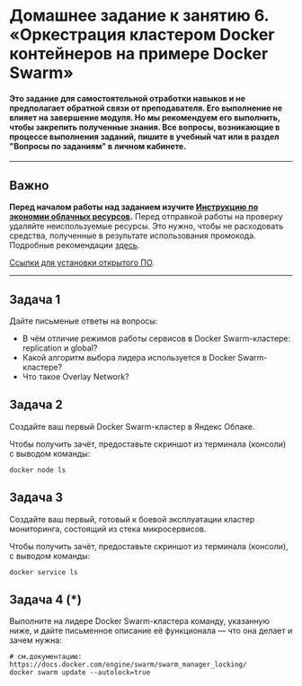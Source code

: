 # Домашнее задание к занятию 6. «Оркестрация кластером Docker контейнеров на примере Docker Swarm»

#### Это задание для самостоятельной отработки навыков и не предполагает обратной связи от преподавателя. Его выполнение не влияет на завершение модуля. Но мы рекомендуем его выполнить, чтобы закрепить полученные знания. Все вопросы, возникающие в процессе выполнения заданий, пишите в учебный чат или в раздел "Вопросы по заданиям" в личном кабинете.

---

## Важно

**Перед началом работы над заданием изучите [Инструкцию по экономии облачных ресурсов](https://github.com/netology-code/devops-materials/blob/master/cloudwork.MD).**
Перед отправкой работы на проверку удаляйте неиспользуемые ресурсы.
Это нужно, чтобы не расходовать средства, полученные в результате использования промокода.
Подробные рекомендации [здесь](https://github.com/netology-code/virt-homeworks/blob/virt-11/r/README.md).

[Ссылки для установки открытого ПО](https://github.com/netology-code/devops-materials/blob/master/README.md).

---

## Задача 1

Дайте письменые ответы на вопросы:

- В чём отличие режимов работы сервисов в Docker Swarm-кластере: replication и global?
- Какой алгоритм выбора лидера используется в Docker Swarm-кластере?
- Что такое Overlay Network?

## Задача 2

Создайте ваш первый Docker Swarm-кластер в Яндекс Облаке.

Чтобы получить зачёт, предоставьте скриншот из терминала (консоли) с выводом команды:
```
docker node ls
```

## Задача 3

Создайте ваш первый, готовый к боевой эксплуатации кластер мониторинга, состоящий из стека микросервисов.

Чтобы получить зачёт, предоставьте скриншот из терминала (консоли), с выводом команды:
```
docker service ls
```

## Задача 4 (*)

Выполните на лидере Docker Swarm-кластера команду, указанную ниже, и дайте письменное описание её функционала — что она делает и зачем нужна:
```
# см.документацию: https://docs.docker.com/engine/swarm/swarm_manager_locking/
docker swarm update --autolock=true
```


